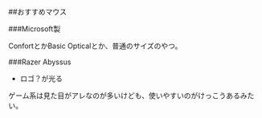 ##おすすめマウス

###Microsoft製

ConfortとかBasic Opticalとか、普通のサイズのやつ。

###Razer Abyssus

- ロゴ？が光る

ゲーム系は見た目がアレなのが多いけども、使いやすいのがけっこうあるみたい。

